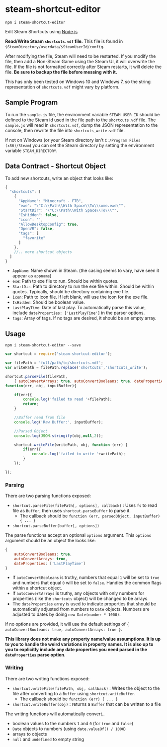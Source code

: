 # steam-shortcut-editor

```
npm i steam-shortcut-editor
```

Edit Steam Shortcuts using [Node.js](https://nodejs.org/)

**Read/Write Steam `shortcuts.vdf` file.**
This file is found in `$SteamDirectory/userdata/$SteamUserId/config`.

After modifying the file, Steam will need to be restarted. If you modify the file, then add a Non-Steam Game using the Steam UI, it will overwrite the file. If the file is not formatted correctly after Steam restarts, it will delete the file. **Be sure to backup the file before messing with it.**

This has only been tested on Windows 10 and Windows 7, so the string representation of `shortcuts.vdf` might vary by platform.

## Sample Program
To run the `sample.js` file, the environment variable `STEAM_USER_ID` should be defined to the Steam id used in the file path to the `shortcuts.vdf` file. The `sample.js` will read in `shortcuts.vdf`, dump the JSON representation to the console, then rewrite the file into `shortcuts_write.vdf` file.

If not on Windows (or your Steam directory isn't `C:/Program Files (x86)/Steam`) you can set the Steam directory by setting the environment variable `STEAM_DIRECTORY`.


## Data Contract - Shortcut Object

To add new shortcuts, write an object that looks like:
```javascript
{
  "shortcuts": [
    {
      "AppName": "Minecraft - FTB",
      "exe": "\"C:\\Path\\With Space\\To\\some.exe\"",
      "StartDir": "\"C:\\Path\\With Space\\To\\\"",
      "IsHidden": false,
      "icon": '',
      "AllowDesktopConfig": true,
      "OpenVR": false,
      "tags": [
        "favorite"
      ]
    },
    //.. more shortcut objects
  ]
}
```
- `AppName`: Name shown in Steam. (the casing seems to vary, have seen it appear as `appname`)
- `exe`: Path to exe file to run. Should be within quotes.
- `StartDir`: Path to directory to run the exe file within. Should be within quotes. Typically, should be directory containing exe file.
- `icon`: Path to icon file. If left blank, will use the icon for the exe file.
- `IsHidden`: Should be boolean value.
- `LastPlayTime`: Date of last play. To automatically parse this value, include `dateProperties: ['LastPlayTime']` in the parser options.
- `tags`: Array of tags. If no tags are desired, it should be an empty array.

## Usage

```
npm i steam-shortcut-editor --save
```

```javascript
var shortcut = require('steam-shortcut-editor');

var filePath = 'full/path/to/shortcuts.vdf';
var writePath = filePath.replace('shortcuts','shortcuts_write');

shortcut.parseFile(filePath,
    { autoConvertArrays: true, autoConvertBooleans: true, dateProperties: ['LastPlayTime']},
function(err, obj, inputBuffer){

    if(err){
        console.log('failed to read '+filePath);
        return;
    }

    //Buffer read from file
    console.log('Raw Buffer:', inputBuffer);

    //Parsed Object
    console.log(JSON.stringify(obj,null,2));

    shortcut.writeFile(writePath, obj, function (err) {
        if(err){
            console.log('failed to write '+writePath);
        }
    });

});

```



### Parsing

There are two parsing functions exposed:
- `shortcut.parseFile(filePath[, options], callback)` : Uses `fs` to read file as `Buffer`, then uses `shortcut.parseBuffer` to parse it.
  - The callback should be `function (err, parsedObject, inputBuffer) { ... }`
- `shortcut.parseBuffer(buffer[, options])`

The parse functions accept an optional `options` argument. This `options` argument should be an object the looks like:
```javascript
{
    autoConvertBooleans: true,
    autoConvertArrays: true,
    dateProperties: ['LastPlayTime']
}
```
- If `autoConvertBooleans` is truthy, numbers that equal `1` will be set to `true` and numbers that equal `0` will be set to `false`. Handles the common flags within a shortcut object.
- If `autoConvertArrays` is truthy, any objects with only numbers for properties (like the `shortcuts` object) will be changed to be arrays.
- The `dateProperties` array is used to indicate properties that should be automatically adjusted from numbers to `Date` objects. Numbers are adjusted to dates by doing `new Date(number * 1000)`.

If no options are provided, it will use the default settings of `{ autoConvertBooleans: true, autoConvertArrays: true }`.

**This library does not make any property name/value assumptions. It is up to you to handle the weird variations in property names. It is also up to you to explicitly include any date properties you need parsed in the `dateProperties` parse option.**

### Writing

There are two writing functions exposed:
- `shortcut.writeFile(filePath, obj, callback)` : Writes the object to the file after converting to a `Buffer` using `shortcut.writeBuffer`.
  - The callback should be `function (err) { ... }`
- `shortcut.writeBuffer(obj)` : returns a `Buffer` that can be written to a file

The writing functions will automatically convert..
- boolean values to the numbers `1` and `0` (for `true` and `false`)
- `Date` objects to numbers (using `date.valueOf() / 1000`)
- arrays to objects
- `null` and `undefined` to empty string



